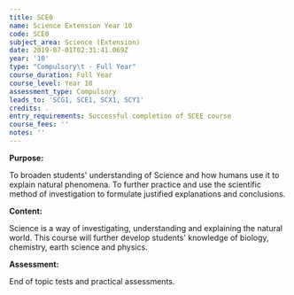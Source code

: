 ```yaml
---
title: SCE0
name: Science Extension Year 10
code: SCE0
subject_area: Science (Extension)
date: 2019-07-01T02:31:41.069Z
year: '10'
type: "Compulsory\t - Full Year"
course_duration: Full Year
course_level: Year 10
assessment_type: Compulsory
leads_to: 'SCG1, SCE1, SCX1, SCY1'
credits: .
entry_requirements: Successful completion of SCEE course
course_fees: ''
notes: ''
---
```

**Purpose:**

To broaden students' understanding of Science and how humans use it to explain natural phenomena. To further practice and use the scientific method of investigation to formulate justified explanations and conclusions.

**Content:**

Science is a way of investigating, understanding and explaining the natural world. This course will further develop students' knowledge of biology, chemistry, earth science and physics.

**Assessment:**

End of topic tests and practical assessments.
